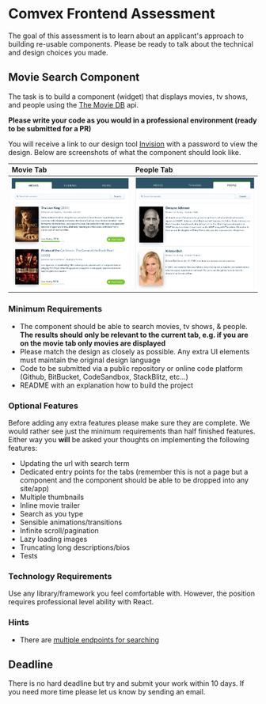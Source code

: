 # Comvex Frontend Assessment

The goal of this assessment is to learn about an applicant's approach to building re-usable components. Please be ready to talk about the technical and design choices you made.

## Movie Search Component

The task is to build a component (widget) that displays movies, tv shows, and people using the [The Movie DB](https://developers.themoviedb.org/3/getting-started/introduction) api.

**Please write your code as you would in a professional environment (ready to be submitted for a PR)**

You will receive a link to our design tool [Invision](https://www.invisionapp.com/) with a password to view the design. Below are screenshots of what the component should look like.

| Movie Tab                                            | People Tab                                           |
| :--------------------------------------------------- | :--------------------------------------------------- |
| ![Screenshot 2](./images/frontend-assessment-2.png) | ![Screenshot 1](./images/frontend-assessment-1.png) |

### Minimum Requirements

- The component should be able to search movies, tv shows, & people. **The results should only be relevant to the current tab, e.g. if you are on the movie tab only movies are displayed**
- Please match the design as closely as possible. Any extra UI elements must maintain the original design language
- Code to be submitted via a public repository or online code platform (Github, BitBucket, CodeSandbox, StackBlitz, etc...)
- README with an explanation how to build the project

### Optional Features

Before adding any extra features please make sure they are complete. We would rather see just the minimum requirements than half finished features. Either way you **will** be asked your thoughts on implementing the following features:

- Updating the url with search term
- Dedicated entry points for the tabs (remember this is not a page but a component and the component should be able to be dropped into any site/app)
- Multiple thumbnails
- Inline movie trailer
- Search as you type
- Sensible animations/transitions
- Infinite scroll/pagination
- Lazy loading images
- Truncating long descriptions/bios
- Tests

### Technology Requirements

Use any library/framework you feel comfortable with. However, the position requires professional level ability with React.

### Hints

- There are [multiple endpoints for searching](https://developers.themoviedb.org/3/search/multi-search)

## Deadline

There is no hard deadline but try and submit your work within 10 days. If you need more time please let us know by sending an email.
